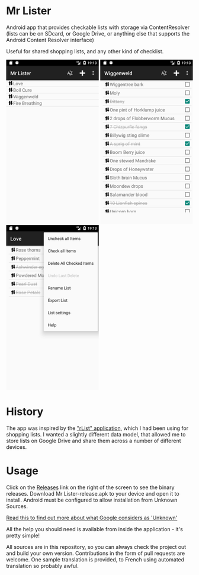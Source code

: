 # Mr Lister
Android app that provides checkable lists with storage via ContentResolver (lists can be on SDcard,
or Google Drive, or anything else that supports the Android Content Resolver interface)

Useful for shared shopping lists, and any other kind of checklist.

<img src="Screenshot_1609182789.png" alt="drawing" width="250"/> <img src="Screenshot_1609182783.png" alt="drawing" width="250"/> <img src="Screenshot_1609182816.png" alt="drawing" width="250"/>

# History
The app was inspired by the ["rList" application](https://play.google.com/store/apps/details?id=com.rundgong.shoppinglist),
which I had been using for shopping lists. I wanted a slightly different data model, that allowed
me to store lists on Google Drive and share them across a number of different devices.

# Usage
Click on the [Releases](https://github.com/cdot/Mr-Lister/releases) link on the right of the screen
to see the binary releases. Download Mr Lister-release.apk to your device and open it to install. Android
must be configured to allow installation from Unknown Sources.

[Read this to find out more about what Google considers as 'Unknown'](https://www.androidcentral.com/unknown-sources)

All the help you should need is available from inside the application - it's pretty simple!

All sources are in this repository, so you can always check the project out and build your own
version. Contributions in the form of pull requests are welcome. One sample translation is provided,
to French using automated translation so probably awful.

